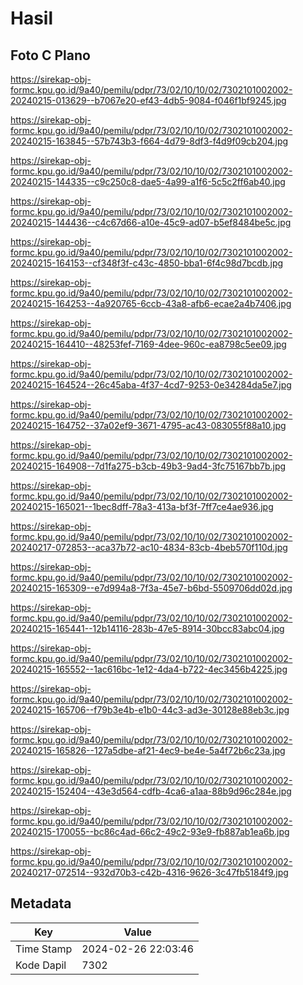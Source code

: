# Hasil

## Foto C Plano

https://sirekap-obj-formc.kpu.go.id/9a40/pemilu/pdpr/73/02/10/10/02/7302101002002-20240215-013629--b7067e20-ef43-4db5-9084-f046f1bf9245.jpg

https://sirekap-obj-formc.kpu.go.id/9a40/pemilu/pdpr/73/02/10/10/02/7302101002002-20240215-163845--57b743b3-f664-4d79-8df3-f4d9f09cb204.jpg

https://sirekap-obj-formc.kpu.go.id/9a40/pemilu/pdpr/73/02/10/10/02/7302101002002-20240215-144335--c9c250c8-dae5-4a99-a1f6-5c5c2ff6ab40.jpg

https://sirekap-obj-formc.kpu.go.id/9a40/pemilu/pdpr/73/02/10/10/02/7302101002002-20240215-144436--c4c67d66-a10e-45c9-ad07-b5ef8484be5c.jpg

https://sirekap-obj-formc.kpu.go.id/9a40/pemilu/pdpr/73/02/10/10/02/7302101002002-20240215-164153--cf348f3f-c43c-4850-bba1-6f4c98d7bcdb.jpg

https://sirekap-obj-formc.kpu.go.id/9a40/pemilu/pdpr/73/02/10/10/02/7302101002002-20240215-164253--4a920765-6ccb-43a8-afb6-ecae2a4b7406.jpg

https://sirekap-obj-formc.kpu.go.id/9a40/pemilu/pdpr/73/02/10/10/02/7302101002002-20240215-164410--48253fef-7169-4dee-960c-ea8798c5ee09.jpg

https://sirekap-obj-formc.kpu.go.id/9a40/pemilu/pdpr/73/02/10/10/02/7302101002002-20240215-164524--26c45aba-4f37-4cd7-9253-0e34284da5e7.jpg

https://sirekap-obj-formc.kpu.go.id/9a40/pemilu/pdpr/73/02/10/10/02/7302101002002-20240215-164752--37a02ef9-3671-4795-ac43-083055f88a10.jpg

https://sirekap-obj-formc.kpu.go.id/9a40/pemilu/pdpr/73/02/10/10/02/7302101002002-20240215-164908--7d1fa275-b3cb-49b3-9ad4-3fc75167bb7b.jpg

https://sirekap-obj-formc.kpu.go.id/9a40/pemilu/pdpr/73/02/10/10/02/7302101002002-20240215-165021--1bec8dff-78a3-413a-bf3f-7ff7ce4ae936.jpg

https://sirekap-obj-formc.kpu.go.id/9a40/pemilu/pdpr/73/02/10/10/02/7302101002002-20240217-072853--aca37b72-ac10-4834-83cb-4beb570f110d.jpg

https://sirekap-obj-formc.kpu.go.id/9a40/pemilu/pdpr/73/02/10/10/02/7302101002002-20240215-165309--e7d994a8-7f3a-45e7-b6bd-5509706dd02d.jpg

https://sirekap-obj-formc.kpu.go.id/9a40/pemilu/pdpr/73/02/10/10/02/7302101002002-20240215-165441--12b14116-283b-47e5-8914-30bcc83abc04.jpg

https://sirekap-obj-formc.kpu.go.id/9a40/pemilu/pdpr/73/02/10/10/02/7302101002002-20240215-165552--1ac616bc-1e12-4da4-b722-4ec3456b4225.jpg

https://sirekap-obj-formc.kpu.go.id/9a40/pemilu/pdpr/73/02/10/10/02/7302101002002-20240215-165706--f79b3e4b-e1b0-44c3-ad3e-30128e88eb3c.jpg

https://sirekap-obj-formc.kpu.go.id/9a40/pemilu/pdpr/73/02/10/10/02/7302101002002-20240215-165826--127a5dbe-af21-4ec9-be4e-5a4f72b6c23a.jpg

https://sirekap-obj-formc.kpu.go.id/9a40/pemilu/pdpr/73/02/10/10/02/7302101002002-20240215-152404--43e3d564-cdfb-4ca6-a1aa-88b9d96c284e.jpg

https://sirekap-obj-formc.kpu.go.id/9a40/pemilu/pdpr/73/02/10/10/02/7302101002002-20240215-170055--bc86c4ad-66c2-49c2-93e9-fb887ab1ea6b.jpg

https://sirekap-obj-formc.kpu.go.id/9a40/pemilu/pdpr/73/02/10/10/02/7302101002002-20240217-072514--932d70b3-c42b-4316-9626-3c47fb5184f9.jpg


## Metadata

| Key        | Value               |
| ---------- | ------------------- |
| Time Stamp | 2024-02-26 22:03:46 |
| Kode Dapil | 7302                |



